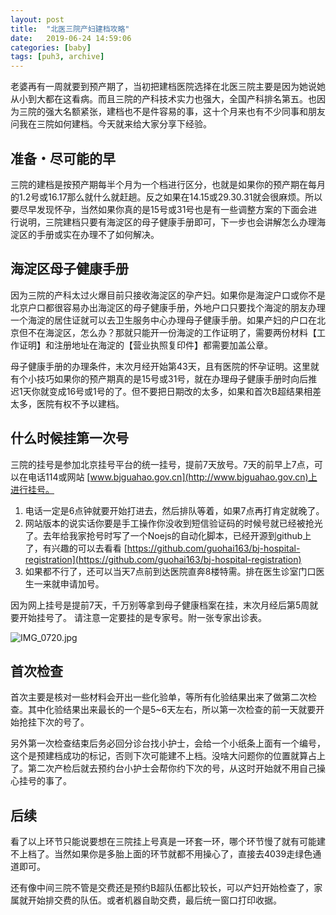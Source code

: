 ```yaml
---
layout: post
title:  "北医三院产妇建档攻略"
date:   2019-06-24 14:59:06
categories: [baby] 
tags: [puh3, archive]
---
```



老婆再有一周就要到预产期了，当初把建档医院选择在北医三院主要是因为她说她从小到大都在这看病。而且三院的产科技术实力也强大，全国产科排名第五。也因为三院的强大名额紧张，建档也不是件容易的事，这十个月来也有不少同事和朋友问我在三院如何建档。今天就来给大家分享下经验。

## 准备・尽可能的早

三院的建档是按预产期每半个月为一个档进行区分，也就是如果你的预产期在每月的1.2号或16.17那么就什么就赶趟。反之如果在14.15或29.30.31就会很麻烦。所以要尽早发现怀孕，当然如果你真的是15号或31号也是有一些调整方案的下面会进行说明，三院建档只要有海淀区的母子健康手册即可，下一步也会讲解怎么办理海淀区的手册或实在办理不了如何解决。

## 海淀区母子健康手册

因为三院的产科太过火爆目前只接收海淀区的孕产妇。如果你是海淀户口或你不是北京户口都很容易办出海淀区的母子健康手册，外地户口只要找个海淀的朋友办理一个海淀的居住证就可以去卫生服务中心办理母子健康手册。如果产妇的户口在北京但不在海淀区，怎么办？那就只能开一份海淀的工作证明了，需要两份材料【工作证明】和注册地址在海淀的【营业执照复印件】都需要加盖公章。

母子健康手册的办理条件，末次月经开始第43天，且有医院的怀孕证明。这里就有个小技巧如果你的预产期真的是15号或31号，就在办理母子健康手册时向后推迟1天你就变成16号或1号的了。但不要把日期改的太多，如果和首次B超结果相差太多，医院有权不予以建档。

## 什么时候挂第一次号

三院的挂号是参加北京挂号平台的统一挂号，提前7天放号。7天的前早上7点，可以在电话114或网站 [www.bjguahao.gov.cn](http://www.bjguahao.gov.cn)上进行挂号。

1. 电话一定是6点钟就要开始打进去，然后排队等着，如果7点再打肯定就晚了。
2. 网站版本的说实话你要是手工操作你没收到短信验证码的时候号就已经被抢光了。去年给我家抢号时写了一个Noejs的自动化脚本，已经开源到github上了，有兴趣的可以去看看 [https://github.com/guohai163/bj-hospital-registration](https://github.com/guohai163/bj-hospital-registration)
3. 如果都不行了，还可以当天7点前到达医院直奔8楼特需。排在医生诊室门口医生一来就申请加号。

因为网上挂号是提前7天，千万别等拿到母子健康档案在挂，末次月经后第5周就要开始挂号了。
请注意一定要挂的是专家号。附一张专家出诊表。

![IMG_0720.jpg](http://blog.guohai.org/doc-pic/2019-06/IMG_0720.jpg)

## 首次检查

首次主要是核对一些材料会开出一些化验单，等所有化验结果出来了做第二次检查。其中化验结果出来最长的一个是5~6天左右，所以第一次检查的前一天就要开始抢挂下次的号了。

另外第一次检查结束后务必回分诊台找小护士，会给一个小纸条上面有一个编号，这个是预建档成功的标记，否则下次可能建不上档。没啥大问题你的位置就算占上了。第二次产检后就去预约台小护士会帮你约下次的号，从这时开始就不用自己操心挂号的事了。

## 后续

看了以上环节只能说要想在三院挂上号真是一环套一环，哪个环节慢了就有可能建不上档了。当然如果你是多胎上面的环节就都不用操心了，直接去4039走绿色通道即可。

还有像中间三院不管是交费还是预约B超队伍都比较长，可以产妇开始检查了，家属就开始排交费的队伍。或者机器自助交费，最后统一窗口打印收据。


